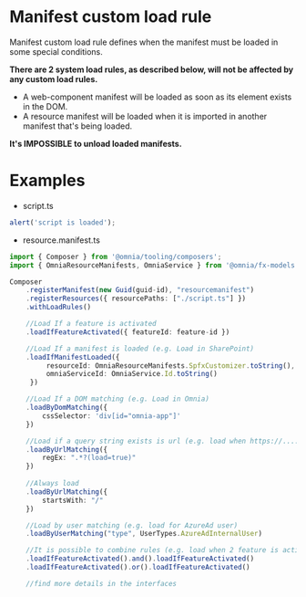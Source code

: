 # Manifest custom load rule

Manifest custom load rule defines when the manifest must be loaded in some special conditions.

**There are 2 system load rules, as described below, will not be affected by any custom load rules.**

- A web-component manifest will be loaded as soon as its element exists in the DOM.
- A resource manifest will be loaded when it is imported in another manifest that's being loaded.

**It's IMPOSSIBLE to unload loaded manifests.**

# Examples 

- script.ts

```ts
alert('script is loaded');
```

- resource.manifest.ts

```ts
import { Composer } from '@omnia/tooling/composers';
import { OmniaResourceManifests, OmniaService } from '@omnia/fx-models';

Composer
    .registerManifest(new Guid(guid-id), "resourcemanifest")
    .registerResources({ resourcePaths: ["./script.ts"] })
    .withLoadRules()

    //Load If a feature is activated
    .loadIfFeatureActivated({ featureId: feature-id })

    //Load If a manifest is loaded (e.g. Load in SharePoint)
    .loadIfManifestLoaded({
         resourceId: OmniaResourceManifests.SpfxCustomizer.toString(), 
         omniaServiceId: OmniaService.Id.toString()
     })

    //Load If a DOM matching (e.g. Load in Omnia)
    .loadByDomMatching({
        cssSelector: 'div[id="omnia-app"]'
    })

    //Load if a query string exists is url (e.g. load when https://....?load=true)
    .loadByUrlMatching({
        regEx: ".*?(load=true)"
    })
    
    //Always load
    .loadByUrlMatching({
        startsWith: "/"
    })

    //Load by user matching (e.g. load for AzureAd user)
    .loadByUserMatching("type", UserTypes.AzureAdInternalUser)

    //It is possible to combine rules (e.g. load when 2 feature is activated)
    .loadIfFeatureActivated().and().loadIfFeatureActivated()
    .loadIfFeatureActivated().or().loadIfFeatureActivated()

    //find more details in the interfaces
```

